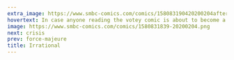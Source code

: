 ```yaml
---
extra_image: https://www.smbc-comics.com/comics/158083190420200204after.png
hovertext: In case anyone reading the votey comic is about to become a moon hoaxer, the explanation is that there was a goddamn rod holding it up.
image: https://www.smbc-comics.com/comics/1580831839-20200204.png
next: crisis
prev: force-majeure
title: Irrational
---
```

